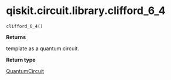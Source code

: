 # qiskit.circuit.library.clifford\_6\_4

<span id="undefined" />

`clifford_6_4()`

**Returns**

template as a quantum circuit.

**Return type**

[QuantumCircuit](qiskit.circuit.QuantumCircuit#qiskit.circuit.QuantumCircuit "qiskit.circuit.QuantumCircuit")
